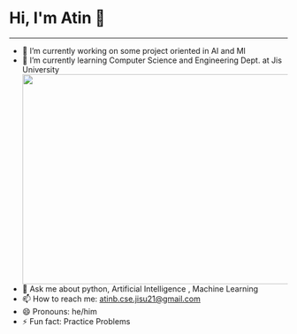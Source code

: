 # Hi, I'm Atin 👋

--------------------------------------------------------------------------------------
*  🔭 I’m currently working on some project oriented in AI and Ml 
*  🌱 I’m currently learning Computer Science and Engineering Dept. at Jis University <img src="https://github.com/atinbera/atinbera/assets/92203879/44e619ca-59ea-4950-86b7-f201fe318058" height='380' width='500' align='right'>
*  💬 Ask me about python, Artificial Intelligence , Machine Learning
*  📫 How to reach me: atinb.cse.jisu21@gmail.com
*  😄 Pronouns: he/him
*  ⚡ Fun fact: Practice Problems



<!--
**atinbera/atinbera** is a ✨ _special_ ✨ repository because its `README.md` (this file) appears on your GitHub profile.

Here are some ideas to get you started:
![coding](https://github.com/atinbera/atinbera/assets/92203879/5cba9cbb-162d-4eca-a3a8-6782f4b0812e)
![68747470733a2f2f6d69726f2e6d656469756d2e636f6d2f6d61782f313336302f302a37513379765349765f7430696f4a2d5a2e676966](https://github.com/atinbera/atinbera/assets/92203879/44e619ca-59ea-4950-86b7-f201fe318058)

-->
